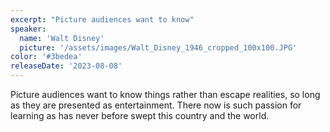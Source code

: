 ```yaml
---
excerpt: "Picture audiences want to know"
speaker:
  name: 'Walt Disney'
  picture: '/assets/images/Walt_Disney_1946_cropped_100x100.JPG'
color: '#3bedea'
releaseDate: '2023-08-08'
---
```

Picture audiences want to know things rather than escape realities, so long as they are presented as entertainment. There now is such passion for learning as has never before swept this country and the world.